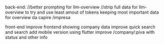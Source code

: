back-end:
//better prompting for llm-overview
//strip full data for llm-overview to try and use least amout of tokens keeping most important data for overview
da capire /impresa


front-end
improve frontend showing company data
improve quick search and search
add mobile version using flutter
improve /company/:piva with status and other info